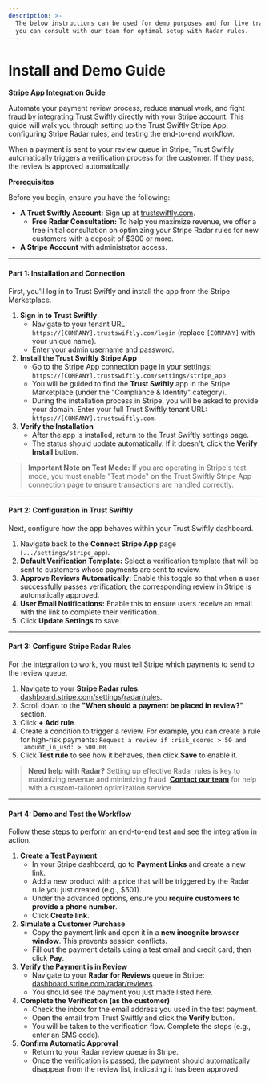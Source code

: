 ```yaml
---
description: >-
  The below instructions can be used for demo purposes and for live transactions
  you can consult with our team for optimal setup with Radar rules.
---
```


# Install and Demo Guide

**Stripe App Integration Guide**

Automate your payment review process, reduce manual work, and fight fraud by integrating Trust Swiftly directly with your Stripe account. This guide will walk you through setting up the Trust Swiftly Stripe App, configuring Stripe Radar rules, and testing the end-to-end workflow.

When a payment is sent to your review queue in Stripe, Trust Swiftly automatically triggers a verification process for the customer. If they pass, the review is approved automatically.

**Prerequisites**

Before you begin, ensure you have the following:

* **A Trust Swiftly Account:** Sign up at [trustswiftly.com](https://trustswiftly.com).
  * **Free Radar Consultation:** To help you maximize revenue, we offer a free initial consultation on optimizing your Stripe Radar rules for new customers with a deposit of $300 or more.
* **A Stripe Account** with administrator access.

***

#### **Part 1: Installation and Connection**

First, you'll log in to Trust Swiftly and install the app from the Stripe Marketplace.

1. **Sign in to Trust Swiftly**
   * Navigate to your tenant URL: `https://[COMPANY].trustswiftly.com/login` (replace `[COMPANY]` with your unique name).
   * Enter your admin username and password.
2. **Install the Trust Swiftly Stripe App**
   * Go to the Stripe App connection page in your settings: `https://[COMPANY].trustswiftly.com/settings/stripe_app`
   * You will be guided to find the **Trust Swiftly** app in the Stripe Marketplace (under the "Compliance & Identity" category).
   * During the installation process in Stripe, you will be asked to provide your domain. Enter your full Trust Swiftly tenant URL: `https://[COMPANY].trustswiftly.com`.
3. **Verify the Installation**
   * After the app is installed, return to the Trust Swiftly settings page.
   * The status should update automatically. If it doesn't, click the **Verify Install** button.

> **Important Note on Test Mode:** If you are operating in Stripe's test mode, you must enable "Test mode" on the Trust Swiftly Stripe App connection page to ensure transactions are handled correctly.

***

#### **Part 2: Configuration in Trust Swiftly**

Next, configure how the app behaves within your Trust Swiftly dashboard.

1. Navigate back to the **Connect Stripe App** page (`.../settings/stripe_app`).
2. **Default Verification Template:** Select a verification template that will be sent to customers whose payments are sent to review.
3. **Approve Reviews Automatically:** Enable this toggle so that when a user successfully passes verification, the corresponding review in Stripe is automatically approved.
4. **User Email Notifications:** Enable this to ensure users receive an email with the link to complete their verification.
5. Click **Update Settings** to save.

***

#### **Part 3: Configure Stripe Radar Rules**

For the integration to work, you must tell Stripe which payments to send to the review queue.

1. Navigate to your **Stripe Radar rules**: [dashboard.stripe.com/settings/radar/rules](https://dashboard.stripe.com/settings/radar/rules).
2. Scroll down to the **"When should a payment be placed in review?"** section.
3. Click **+ Add rule**.
4. Create a condition to trigger a review. For example, you can create a rule for high-risk payments:   `Request a review if :risk_score: > 50 and :amount_in_usd: > 500.00`
5. Click **Test rule** to see how it behaves, then click **Save** to enable it.

> **Need help with Radar?** Setting up effective Radar rules is key to maximizing revenue and minimizing fraud. [**Contact our team**](https://trustswiftly.com/contact) for help with a custom-tailored optimization service.

***

#### **Part 4: Demo and Test the Workflow**

Follow these steps to perform an end-to-end test and see the integration in action.

1. **Create a Test Payment**
   * In your Stripe dashboard, go to **Payment Links** and create a new link.
   * Add a new product with a price that will be triggered by the Radar rule you just created (e.g., $501).
   * Under the advanced options, ensure you **require customers to provide a phone number**.
   * Click **Create link**.
2. **Simulate a Customer Purchase**
   * Copy the payment link and open it in a **new incognito browser window**. This prevents session conflicts.
   * Fill out the payment details using a test email and credit card, then click **Pay**.
3. **Verify the Payment is in Review**
   * Navigate to your **Radar for Reviews** queue in Stripe: [dashboard.stripe.com/radar/reviews](https://dashboard.stripe.com/radar/reviews).
   * You should see the payment you just made listed here.
4. **Complete the Verification (as the customer)**
   * Check the inbox for the email address you used in the test payment.
   * Open the email from Trust Swiftly and click the **Verify** button.
   * You will be taken to the verification flow. Complete the steps (e.g., enter an SMS code).
5. **Confirm Automatic Approval**
   * Return to your Radar review queue in Stripe.
   * Once the verification is passed, the payment should automatically disappear from the review list, indicating it has been approved.
